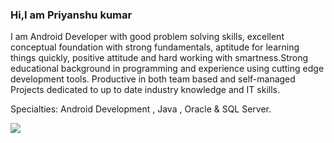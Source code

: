 ### Hi,I am Priyanshu kumar

I am Android Developer with good problem solving skills, excellent conceptual foundation with strong fundamentals, aptitude for learning things quickly, positive attitude and hard working with smartness.Strong educational background in programming and experience using cutting edge development tools. Productive in both team based and self-managed Projects dedicated to up to date industry knowledge and IT skills.

Specialties: Android Development , Java , Oracle & SQL Server.


<img src="https://github-readme-stats.vercel.app/api?username=priyanshu294&&show_icons=true&title_color=ffffff&icon_color=bb2acf&text_color=daf7dc&bg_color=151515">
